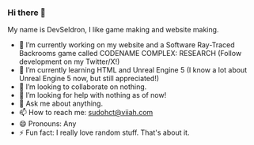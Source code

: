 ### Hi there 👋
My name is DevSeldron, I like game making and website making.
- 🔭 I’m currently working on my website and a Software Ray-Traced Backrooms game called CODENAME COMPLEX: RESEARCH (Follow development on my Twitter/X!)
- 🌱 I’m currently learning HTML and Unreal Engine 5 (I know a lot about Unreal Engine 5 now, but still appreciated!)
- 👯 I’m looking to collaborate on nothing.
- 🤔 I’m looking for help with nothing as of now!
- 💬 Ask me about anything.
- 📫 How to reach me: sudohct@viiah.com
- 😄 Pronouns: Any
- ⚡ Fun fact: I really love random stuff.
That's about it.
